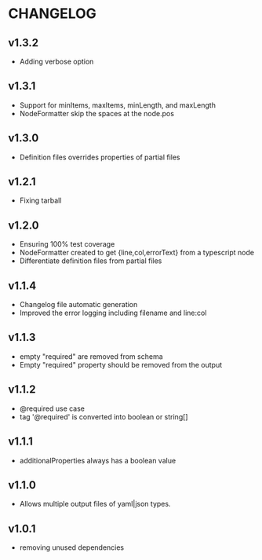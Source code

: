 # CHANGELOG

## v1.3.2

* Adding verbose option

## v1.3.1

* Support for minItems, maxItems, minLength, and maxLength
* NodeFormatter skip the spaces at the node.pos

## v1.3.0

* Definition files overrides properties of partial files

## v1.2.1

* Fixing tarball

## v1.2.0

* Ensuring 100% test coverage
* NodeFormatter created to get {line,col,errorText} from a typescript node
* Differentiate definition files from partial files

## v1.1.4

* Changelog file automatic generation
* Improved the error logging including filename and line:col

## v1.1.3

* empty "required" are removed from schema
* Empty "required" property should be removed from the output

## v1.1.2

* @required use case
* tag '@required' is converted into boolean or string[]

## v1.1.1

* additionalProperties always has a boolean value

## v1.1.0

* Allows multiple output files of yaml|json types.

## v1.0.1

* removing unused dependencies
